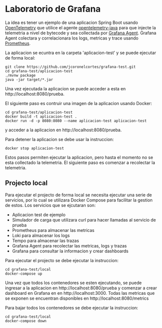 # Laboratorio de Grafana

La idea es tener un ejemplo de una aplicacion Spring Boot usando [OpenTelemetry](https://opentelemetry.io/) que utilice el agente [opentelemetry-java](https://github.com/open-telemetry/opentelemetry-java-instrumentation) para que injecte la telemetria a nivel de bytecode y sea collectada por [Grafana Agent](https://grafana.com/docs/grafana-cloud/data-configuration/agent/). Grafana Agent colectara y correlacionara los logs, metricas y trace usando [Prometheus](https://prometheus.io/).

La aplicacion se ecuntra en la carpeta 'aplicacion-test' y se puede ejecutar de forma local:

```
git clone https://github.com/jcoronelcortes/grafana-test.git
cd grafana-test/aplicacion-test
./mvnw package
java -jar target/*.jar
```
Una vez ejecutada la aplicacion se puede acceder a esta en http://localhost:8080/prueba.

El siguiente paso es contruir una imagen de la aplicacion usando Docker:

```
cd grafana-test/aplicacion-test
docker build -t aplicacion-test .
docker run -d -p 8080:8080 --name aplicacion-test aplicacion-test
```
y acceder a la aplicacion en http://localhost:8080/prueba.

Para detener la aplicacion se debe usar la instruccion:

```
docker stop aplicacion-test
```
Estos pasos permiten ejecutar la aplicacion, pero hasta el momento no se esta collectado la telemetria. El siguiente paso es comenzar a recolectar la telemetria.

## Projecto local

Para ejecutar el projecto de forma local se necesita ejecutar una serie de servicios, por lo cual se utilizara Docker Compose para facilitar la gestion de estos. Los servicios que se ejcutaran son:

- Aplicacion test de ejemplo
- Simulador de carga que utilizara curl para hacer llamadas al servicio de prueba
- Prometheus para almacenar las metricas
- Loki para almacenar los logs
- Tempo para almacenar las trazas
- Grafana Agent para recolectar las metricas, logs y trazas
- Grafana para consultar la informacion y crear dashboards

Para ejecutar el projecto se debe ejecutar la instruccion:

```
cd grafana-test/local
docker-compose up
```
Una vez que todos los contenedores se esten ejecutando, se puede ingresar a la aplicacion en http://localhost:8080/prueba y comenzar a crear dashboard en Grafana en en http://localhost:3000. Todas las metricas que se exponen se encuentran disponibles en http://localhost:8080/metrics

Para bajar todos los contenedores se debe ejecutar la instruccion:

```
cd grafana-test/local
docker-compose down
```